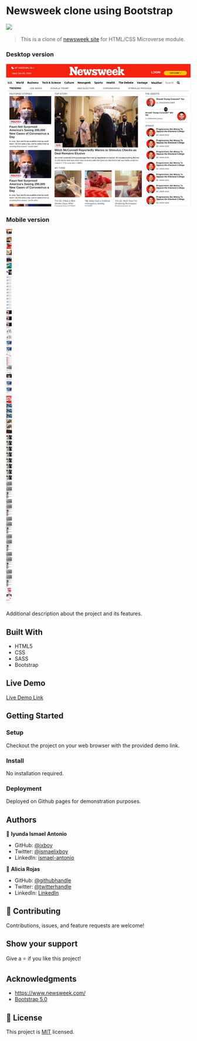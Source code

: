 # Newsweek clone using Bootstrap

![](https://img.shields.io/badge/Microverse-blueviolet)

> This is a clone of [newsweek site](https://www.newsweek.com/) for HTML/CSS Microverse module.

### Desktop version
![screenshot](./img/Desktop.jpg)

### Mobile version
![screenshot](img/mobile_live.jpg)

Additional description about the project and its features.

## Built With

- HTML5
- CSS
- SASS
- Bootstrap

## Live Demo

[Live Demo Link](https://aliciapaz.github.io/bootstrap-newsweek/.)


## Getting Started

### Setup
Checkout the project on your web browser with the provided demo link.

### Install
No installation required.

### Deployment
Deployed on Github pages for demonstration purposes.


## Authors

👤 **Iyunda Ismael Antonio**

- GitHub: [@ixboy](https://github.com/ixboy)
- Twitter: [@ismaelixboy](https://twitter.com/ismaelixboy)
- LinkedIn: [ismael-antonio](https://www.linkedin.com/in/ismael-antonio-0b7712114/)

👤 **Alicia Rojas**

- GitHub: [@githubhandle](https://github.com/aliciapaz)
- Twitter: [@twitterhandle](https://twitter.com/aliciap38180090 )
- LinkedIn: [LinkedIn](https://www.linkedin.com/in/alicia-rojas-71468418a/ )

## 🤝 Contributing

Contributions, issues, and feature requests are welcome!

## Show your support

Give a ⭐️ if you like this project!

## Acknowledgments

- https://www.newsweek.com/
- [Bootstrap 5.0](https://getbootstrap.com/docs/5.0/getting-started/introduction/)

## 📝 License

This project is [MIT](./LICENSE) licensed.